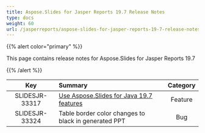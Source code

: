 ```yaml
---
title: Aspose.Slides for Jasper Reports 19.7 Release Notes
type: docs
weight: 60
url: /jasperreports/aspose-slides-for-jasper-reports-19-7-release-notes/
---
```


{{% alert color="primary" %}} 

This page contains release notes for Aspose.Slides for Jasper Reports 19.7

{{% /alert %}} 

|**Key** |**Summary** |**Category** |
| :-: | :- | :-: |
|SLIDESJR-33317|[Use Aspose.Slides for Java 19.7 features](https://docs.aspose.com/slides/java/aspose-slides-for-java-19-7-release-notes/)|Feature|
|SLIDESJR-33324|Table border color changes to black in generated PPT|Bug|

